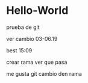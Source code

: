 # Hello-World
prueba de git

ver cambio 03-06.19


best 15:09

crear rama ver que pasa

me gusta git cambio den rama
